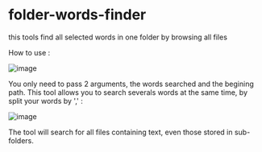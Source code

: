# folder-words-finder
this tools find all selected words in one folder by browsing all files 

How to use :

![image](https://github.com/AI-Romain/folder-words-finder/assets/127017159/a7520026-efe5-4b57-a1e4-d7a621d0cdfa) 

You only need to pass 2 arguments, the words searched and the begining path. 
This tool allows you to search severals words at the same time, by split your words by ',' :

![image](https://github.com/AI-Romain/folder-words-finder/assets/127017159/9c43a1d0-3a2c-487a-8091-516bf8486540)

The tool will search for all files containing text, even those stored in sub-folders.
